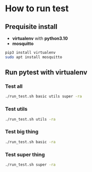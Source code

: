 # How to run test

## Prequisite install

- **virtualenv** with **python3.10**
- **mosquitto**

```bash
pip3 install virtualenv
sudo apt install mosquitto
```

## Run pytest with virtualenv

### Test all

```bash
./run_test.sh basic utils super -ra
```

### Test utils

```bash
./run_test.sh utils -ra
```

### Test big thing

```bash
./run_test.sh basic -ra
```

### Test super thing

```bash
./run_test.sh super -ra
```
